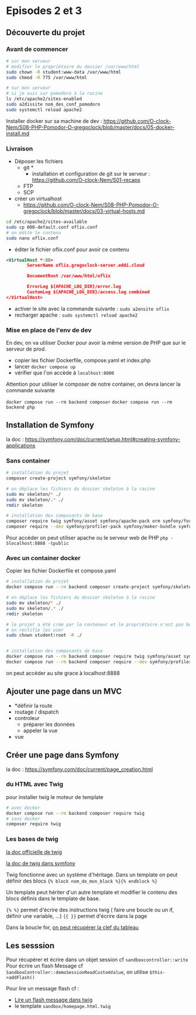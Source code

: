 # Episodes 2 et 3

## Découverte du projet

### Avant de commencer

```bash
# sur mon serveur
# modifier le propriétaire du dossier /var/www/html
sudo chown -R student:www-data /var/www/html
sudo chmod -R 775 /var/www/html
```

```bash
# sur mon serveur
# si je suis sur pomodoro à la racine
ls /etc/apache2/sites-enabled
sudo a2dissite nom_des_conf_pomodoro
sudo systemctl reload apache2
```

Installer docker sur sa machine de dev : https://github.com/O-clock-Nem/S08-PHP-Pomodor-O-gregoclock/blob/master/docs/05-docker-install.md

### Livraison

- Déposer les fichiers
  - git *
    - installation et configuration de git sur le serveur : https://github.com/O-clock-Nem/S01-recaps
  - FTP
  - SCP
- créer un virtualhost
  - https://github.com/O-clock-Nem/S08-PHP-Pomodor-O-gregoclock/blob/master/docs/03-virtual-hosts.md

```bash
cd /etc/apache2/sites-available
sudo cp 000-default.conf oflix.conf
# on édite le contenu
sudo nano oflix.conf
```

- éditer le fichier oflix.conf pour avoir ce contenu

```xml
<VirtualHost *:80>
        ServerName oflix.gregoclock-server.eddi.cloud

        DocumentRoot /var/www/html/oflix

        ErrorLog ${APACHE_LOG_DIR}/error.log
        CustomLog ${APACHE_LOG_DIR}/access.log combined
</VirtualHost>
```

- activer le site avec la commande suivante : `sudo a2ensite oflix`
- recharger apache : `sudo systemctl reload apache2`

### Mise en place de l'env de dev

En dev, on va utiliser Docker pour avoir la même version de PHP que sur le serveur de prod.

- copier les fichier Dockerfile, compose.yaml et index.php
- lancer `docker compose up`
- vérifier que l'on accède à `localhost:8000`

Attention pour utiliser le composer de notre container, on devra lancer la commande suivante

`docker compose run --rm backend composer`
`docker compose run --rm backend php`

## Installation de Symfony

la doc : https://symfony.com/doc/current/setup.html#creating-symfony-applications

### Sans container

```bash
# installation du projet
composer create-project symfony/skeleton

# on déplace les fichiers du dossier skeleton à la racine
sudo mv skeleton/* ./
sudo mv skeleton/.* ./
rmdir skeleton

# installation des composants de base
composer require twig symfony/asset symfony/apache-pack orm symfony/form symfony/validator
composer require --dev symfony/profiler-pack symfony/maker-bundle symfony/debug-bundle orm-fixtures
```

Pour accéder on peut utiliser apache ou le serveur web de PHP `php -Slocalhost:8888 -tpublic`

### Avec un container docker

Copier les fichier Dockerfile et compose.yaml

```bash
# installation du projet
docker compose run --rm backend composer create-project symfony/skeleton 

# on déplace les fichiers du dossier skeleton à la racine
sudo mv skeleton/* ./
sudo mv skeleton/.* ./
rmdir skeleton

# le projet a été créé par le conteneur et le propriétaire n'est pas bon
# on rectifie les user
sudo chown student:root -R ./


# installation des composants de base
docker compose run --rm backend composer require twig symfony/asset symfony/apache-pack orm
docker compose run --rm backend composer require --dev symfony/profiler-pack symfony/maker-bundle symfony/debug-bundle
```

on peut accéder au site grace à localhost:8888

## Ajouter une page dans un MVC

- *définir la route
- routage / dispatch
- controleur
  - préparer les données
  - appeler la vue
- vue

## Créer une page dans Symfony

la doc : https://symfony.com/doc/current/page_creation.html

### du HTML avec Twig

pour installer twig le moteur de template

```bash
# avec docker
docker compose run --rm backend composer require twig 
# sans docker
composer require twig
```

### Les bases de twig

[la doc officielle de twig](https://twig.symfony.com/doc/3.x/templates.html#twig-for-template-designers)

[la doc de twig dans symfony](https://symfony.com/doc/current/templates.html)

Twig fonctionne avec un système d'héritage.
Dans un template on peut définir des blocs `{% block nom_de_mon_block %}{% endblock %}`

Un template peut hériter d'un autre template et modifier le contenu des blocs définis dans le template de base.

`{% %}` permet d'écrire des instructions twig ( faire une boucle ou un if, définir une variable, ...)
`{{ }}` permet d'écrire dans la page

Dans la boucle for, [on peut récupérer la clef du tableau](https://twig.symfony.com/doc/3.x/tags/for.html#iterating-over-keys-and-values)

## Les sesssion

Pour récupérer et écrire dans un objet session cf `sandboxcontroller::write`
Pour écrire un flash Message cf `SandboxController::demoSessionReadCustomValue`, on utilise `$this->addFlash()`

Pour lire un message flash cf :

  - [Lire un flash message dans twig](https://symfony.com/doc/current/session.html#flash-messages)
  - le template `sandbox/homepage.html.twig`
